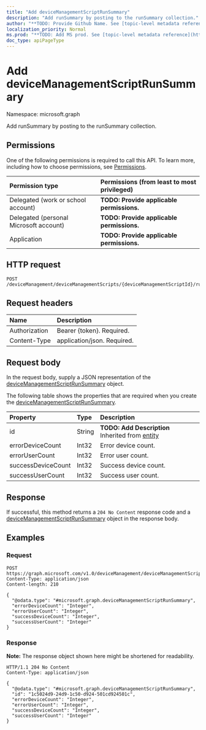 ```yaml
---
title: "Add deviceManagementScriptRunSummary"
description: "Add runSummary by posting to the runSummary collection."
author: "**TODO: Provide Github Name. See [topic-level metadata reference](https://msgo.azurewebsites.net/add/document/guidelines/metadata.html#topic-level-metadata)**"
localization_priority: Normal
ms.prod: "**TODO: Add MS prod. See [topic-level metadata reference](https://msgo.azurewebsites.net/add/document/guidelines/metadata.html#topic-level-metadata)**"
doc_type: apiPageType
---
```


# Add deviceManagementScriptRunSummary
Namespace: microsoft.graph



Add runSummary by posting to the runSummary collection.

## Permissions
One of the following permissions is required to call this API. To learn more, including how to choose permissions, see [Permissions](/graph/permissions-reference).

|Permission type|Permissions (from least to most privileged)|
|:---|:---|
|Delegated (work or school account)|**TODO: Provide applicable permissions.**|
|Delegated (personal Microsoft account)|**TODO: Provide applicable permissions.**|
|Application|**TODO: Provide applicable permissions.**|

## HTTP request

<!-- {
  "blockType": "ignored"
}
-->
``` http
POST /deviceManagement/deviceManagementScripts/{deviceManagementScriptId}/runSummary/$ref
```

## Request headers
|Name|Description|
|:---|:---|
|Authorization|Bearer {token}. Required.|
|Content-Type|application/json. Required.|

## Request body
In the request body, supply a JSON representation of the [deviceManagementScriptRunSummary](../resources/devicemanagementscriptrunsummary.md) object.

The following table shows the properties that are required when you create the [deviceManagementScriptRunSummary](../resources/devicemanagementscriptrunsummary.md).

|Property|Type|Description|
|:---|:---|:---|
|id|String|**TODO: Add Description** Inherited from [entity](../resources/entity.md)|
|errorDeviceCount|Int32|Error device count.|
|errorUserCount|Int32|Error user count.|
|successDeviceCount|Int32|Success device count.|
|successUserCount|Int32|Success user count.|



## Response

If successful, this method returns a `204 No Content` response code and a [deviceManagementScriptRunSummary](../resources/devicemanagementscriptrunsummary.md) object in the response body.

## Examples

### Request
<!-- {
  "blockType": "request",
  "name": "create_devicemanagementscriptrunsummary_from_"
}
-->
``` http
POST https://graph.microsoft.com/v1.0/deviceManagement/deviceManagementScripts/{deviceManagementScriptId}/runSummary/$ref
Content-Type: application/json
Content-length: 210

{
  "@odata.type": "#microsoft.graph.deviceManagementScriptRunSummary",
  "errorDeviceCount": "Integer",
  "errorUserCount": "Integer",
  "successDeviceCount": "Integer",
  "successUserCount": "Integer"
}
```


### Response
**Note:** The response object shown here might be shortened for readability.
<!-- {
  "blockType": "response",
  "truncated": true,
  "@odata.type": "microsoft.graph.deviceManagementScriptRunSummary"
}
-->
``` http
HTTP/1.1 204 No Content
Content-Type: application/json

{
  "@odata.type": "#microsoft.graph.deviceManagementScriptRunSummary",
  "id": "1c5024d9-24d9-1c50-d924-501cd924501c",
  "errorDeviceCount": "Integer",
  "errorUserCount": "Integer",
  "successDeviceCount": "Integer",
  "successUserCount": "Integer"
}
```

